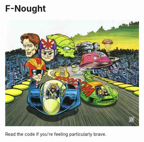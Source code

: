 F-Nought
========

![Vrooooom!](./images/title.jpg)

Read the code if you're feeling particularly brave.